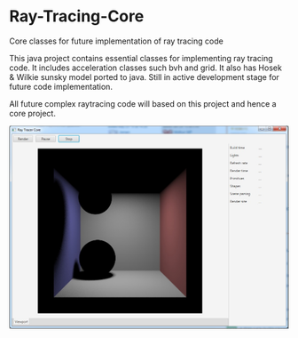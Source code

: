 # Ray-Tracing-Core
Core classes for future implementation of ray tracing code

This java project contains essential classes for implementing ray tracing code. It includes acceleration classes such bvh and grid. 
It also has Hosek & Wilkie sunsky model ported to java. Still in active development stage for future code implementation.

All future complex raytracing code will based on this project and hence a core project.

![stack Overflow](images/userinterface.jpg)
